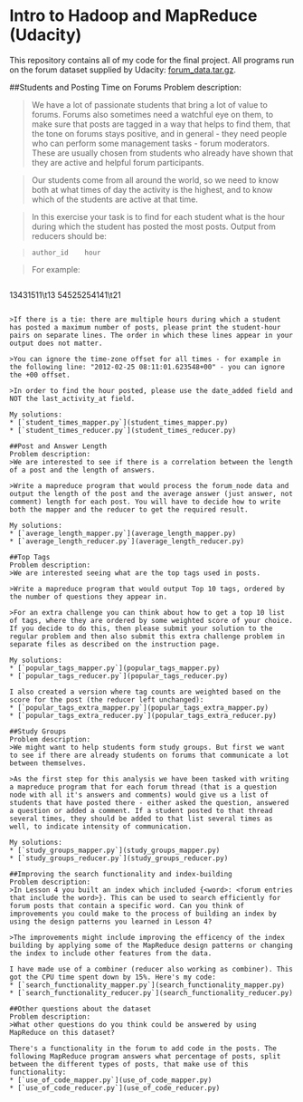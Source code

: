 # Intro to Hadoop and MapReduce (Udacity)

This repository contains all of my code for the final project. All programs run on the forum dataset supplied by Udacity: [forum_data.tar.gz](http://content.udacity-data.com/course/hadoop/forum_data.tar.gz).

##Students and Posting Time on Forums
Problem description:
>We have a lot of passionate students that bring a lot of value to forums. Forums also sometimes need a watchful eye on them, to make sure that posts are tagged in a way that helps to find them, that the tone on forums stays positive, and in general - they need people who can perform some management tasks - forum moderators. These are usually chosen from students who already have shown that they are active and helpful forum participants.

>Our students come from all around the world, so we need to know both at what times of day the activity is the highest, and to know which of the students are active at that time.

>In this exercise your task is to find for each student what is the hour during which the student has posted the most posts. Output from reducers should be:

>`author_id    hour`

>For example:

>```
13431511\t13
54525254141\t21
```

>If there is a tie: there are multiple hours during which a student has posted a maximum number of posts, please print the student-hour pairs on separate lines. The order in which these lines appear in your output does not matter.

>You can ignore the time-zone offset for all times - for example in the following line: "2012-02-25 08:11:01.623548+00" - you can ignore the +00 offset.

>In order to find the hour posted, please use the date_added field and NOT the last_activity_at field.

My solutions:
* [`student_times_mapper.py`](student_times_mapper.py)
* [`student_times_reducer.py`](student_times_reducer.py)

##Post and Answer Length
Problem description:
>We are interested to see if there is a correlation between the length of a post and the length of answers.

>Write a mapreduce program that would process the forum_node data and output the length of the post and the average answer (just answer, not comment) length for each post. You will have to decide how to write both the mapper and the reducer to get the required result.

My solutions:
* [`average_length_mapper.py`](average_length_mapper.py)
* [`average_length_reducer.py`](average_length_reducer.py)

##Top Tags
Problem description:
>We are interested seeing what are the top tags used in posts.

>Write a mapreduce program that would output Top 10 tags, ordered by the number of questions they appear in.

>For an extra challenge you can think about how to get a top 10 list of tags, where they are ordered by some weighted score of your choice. If you decide to do this, then please submit your solution to the regular problem and then also submit this extra challenge problem in separate files as described on the instruction page.

My solutions:
* [`popular_tags_mapper.py`](popular_tags_mapper.py)
* [`popular_tags_reducer.py`](popular_tags_reducer.py)

I also created a version where tag counts are weighted based on the score for the post (the reducer left unchanged):
* [`popular_tags_extra_mapper.py`](popular_tags_extra_mapper.py)
* [`popular_tags_extra_reducer.py`](popular_tags_extra_reducer.py)

##Study Groups
Problem description:
>We might want to help students form study groups. But first we want to see if there are already students on forums that communicate a lot between themselves.

>As the first step for this analysis we have been tasked with writing a mapreduce program that for each forum thread (that is a question node with all it's answers and comments) would give us a list of students that have posted there - either asked the question, answered a question or added a comment. If a student posted to that thread several times, they should be added to that list several times as well, to indicate intensity of communication.

My solutions:
* [`study_groups_mapper.py`](study_groups_mapper.py)
* [`study_groups_reducer.py`](study_groups_reducer.py)

##Improving the search functionality and index-building
Problem description:
>In Lesson 4 you built an index which included {<word>: <forum entries that include the word>}. This can be used to search efficiently for forum posts that contain a specific word. Can you think of improvements you could make to the process of building an index by using the design patterns you learned in Lesson 4?

>The improvements might include improving the efficency of the index building by applying some of the MapReduce design patterns or changing the index to include other features from the data.

I have made use of a combiner (reducer also working as combiner). This got the CPU time spent down by 15%. Here's my code:
* [`search_functionality_mapper.py`](search_functionality_mapper.py)
* [`search_functionality_reducer.py`](search_functionality_reducer.py)

##Other questions about the dataset
Problem description:
>What other questions do you think could be answered by using MapReduce on this dataset?

There's a functionality in the forum to add code in the posts. The following MapReduce program answers what percentage of posts, split between the different types of posts, that make use of this functionality:
* [`use_of_code_mapper.py`](use_of_code_mapper.py)
* [`use_of_code_reducer.py`](use_of_code_reducer.py)
